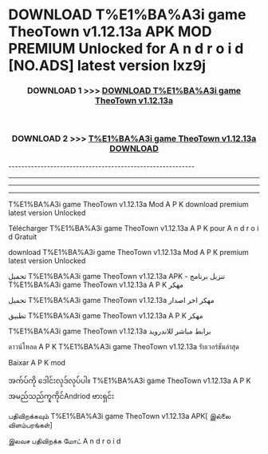 # DOWNLOAD T%E1%BA%A3i game TheoTown v1.12.13a APK MOD PREMIUM Unlocked for A n d r o i d [NO.ADS] latest version lxz9j 



<div align="center">

<h3>DOWNLOAD 1 >>> <a href="https://getmod2.web.app/?judul=T%E1%BA%A3i game TheoTown v1.12.13a">DOWNLOAD T%E1%BA%A3i game TheoTown v1.12.13a</a></h3><br>

<h3>DOWNLOAD 2 >>> <a href="https://getmod2.web.app/?judul=T%E1%BA%A3i game TheoTown v1.12.13a">T%E1%BA%A3i game TheoTown v1.12.13a DOWNLOAD </a></h3>

</div>
----------------------------------------------------------

----------------------------------------------------------

----------------------------------------------------------

----------------------------------------------------------

T%E1%BA%A3i game TheoTown v1.12.13a Mod A P K download premium latest version Unlocked

Télécharger T%E1%BA%A3i game TheoTown v1.12.13a A P K pour A n d r o i d Gratuit

download T%E1%BA%A3i game TheoTown v1.12.13a Mod A P K premium latest version Unlocked

تحميل T%E1%BA%A3i game TheoTown v1.12.13a APK - تنزيل برنامج T%E1%BA%A3i game TheoTown v1.12.13a A P K مهكر

تحميل T%E1%BA%A3i game TheoTown v1.12.13a مهكر اخر اصدار

تطبيق T%E1%BA%A3i game TheoTown v1.12.13a A P K مهكر

T%E1%BA%A3i game TheoTown v1.12.13a برابط مباشر للاندرويد

ดาวน์โหลด A P K T%E1%BA%A3i game TheoTown v1.12.13a รับเวอร์ชันล่าสุด

Baixar A P K mod

အက်ပ်ကို ဒေါင်းလုဒ်လုပ်ပါ။ T%E1%BA%A3i game TheoTown v1.12.13a A P K အမည်သည်ကူကိုင်Andriod ဗားရှင်း

பதிவிறக்கவும் T%E1%BA%A3i game TheoTown v1.12.13a APK[ இல்லை விளம்பரங்கள்] 
 
இலவச பதிவிறக்க மோட் A n d r o i d



